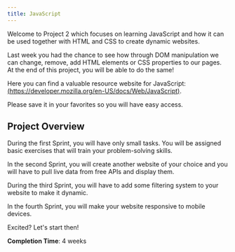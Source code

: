 ```yaml
---
title: JavaScript
---
```



Welcome to Project 2 which focuses on learning JavaScript and how it can be used together with HTML and CSS to create dynamic websites.

Last week you had the chance to see how through DOM manipulation we can change, remove, add HTML elements or CSS properties to our pages. At the end of this project, you will be able to do the same!

Here you can find a valuable resource website for JavaScript: [(https://developer.mozilla.org/en-US/docs/Web/JavaScript)](https://developer.mozilla.org/en-US/docs/Web/JavaScript).

Please save it in your favorites so you will have easy access.

## Project Overview

During the first Sprint, you will have only small tasks. You will be assigned basic exercises that will train your problem-solving skills.

In the second Sprint, you will create another website of your choice and you will have to pull live data from free APIs and display them.

During the third Sprint, you will have to add some filtering system to your website to make it dynamic.

In the fourth Sprint, you will make your website responsive to mobile devices.

Excited? Let's start then!

**Completion Time**: 4 weeks
